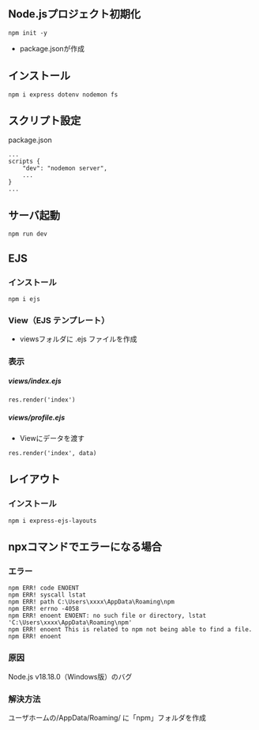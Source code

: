 ## Node.jsプロジェクト初期化
```
npm init -y 
```

- package.jsonが作成

## インストール
```
npm i express dotenv nodemon fs
```

## スクリプト設定
package.json

```
...
scripts {
    "dev": "nodemon server",
    ...
}
...
```

## サーバ起動
```
npm run dev
```

## EJS
### インストール
```
npm i ejs
```

### View（EJS テンプレート）
- viewsフォルダに .ejs ファイルを作成

### 表示
##### views/index.ejs
```
res.render('index')
```

##### views/profile.ejs
- Viewにデータを渡す
```
res.render('index', data)
```

## レイアウト
### インストール
```
npm i express-ejs-layouts
```

## npxコマンドでエラーになる場合
### エラー
```shell
npm ERR! code ENOENT
npm ERR! syscall lstat
npm ERR! path C:\Users\xxxx\AppData\Roaming\npm
npm ERR! errno -4058
npm ERR! enoent ENOENT: no such file or directory, lstat 'C:\Users\xxxx\AppData\Roaming\npm'  
npm ERR! enoent This is related to npm not being able to find a file.
npm ERR! enoent
```

### 原因
Node.js v18.18.0（Windows版）のバグ

### 解決方法
ユーザホームの/AppData/Roaming/ に「npm」フォルダを作成